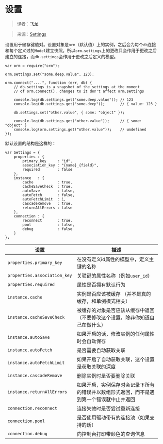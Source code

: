# 设置

> 译者：[飞龙](https://github.com/wizardforcel)

> 来源：[Settings](https://github.com/dresende/node-orm2/wiki/Settings)

设置用于储存键值对。设置对象是`orm`（默认值）上的实例，之后会为每个`db`连接和每个定义过的`Model`建立快照。所以`orm.settings`上的更改只会作用于更改之后建立的连接，而`db.settings`会作用于更改之后定义的模型。

```
var orm = require("orm");

orm.settings.set("some.deep.value", 123);

orm.connect("....", function (err, db) {
    // db.settings is a snapshot of the settings at the moment
    // of orm.connect(). changes to it don't affect orm.settings

    console.log(db.settings.get("some.deep.value")); // 123
    console.log(db.settings.get("some.deep"));       // { value: 123 }

    db.settings.set("other.value", { some: "object" });

    console.log(db.settings.get("other.value"));     // { some: "object" }
    console.log(orm.settings.get("other.value"));    // undefined
});
```

默认设置的结构是这样的：

```
var Settings = {
    properties : {
        primary_key     : "id",
        association_key : "{name}_{field}",
        required        : false
    },
    instance   : {
        cache           : true,
        cacheSaveCheck  : true,
        autoSave        : false,
        autoFetch       : false,
        autoFetchLimit  : 1,
        cascadeRemove   : true,
        returnAllErrors : false
    },
    connection : {
        reconnect       : true,
        pool            : false,
        debug           : false
    }
};
```

| 设置 | 描述 |
| --- | --- |
| `properties.primary_key` | 在没有定义id属性的模型中，定义主键的名称 |
| `properties.association_key` | 关联键的属性名称（例如`user_id`） |
| `properties.required` | 属性是否拥有默认行为 |
| `instance.cache` | 实例是否应该被缓存 （并不是真的缓存，和单例模式相关） |
| `instance.cacheSaveCheck` | 被缓存的对象是否应该从缓存中返回 （不要修改这个设置，除非你知道自己在做什么） |
| `instance.autoSave` | 如果开启的话，修改实例的任何属性时会自动保存 |
| `instance.autoFetch` | 是否需要自动获取关联 |
| `instance.autoFetchLimit` | 如果开启了自动获取关联，这个设置是获取关联的深度 |
| `instance.cascadeRemove` | 删除实例时是否要删除关联 |
| `instance.returnAllErrors` | 如果开启，实例保存时会记录下所有的错误并以数组形式返回，而不是遇到第一个错误就中止并返回 |
| `connection.reconnect` | 连接失效时是否尝试重新连接 |
| `connection.pool` | 是否使用驱动带有的连接池（如果支持的话） |
| `connection.debug` | 向控制台打印带颜色的查询信息 |